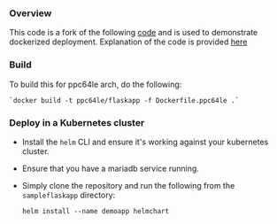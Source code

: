 
### Overview
 This code is a fork of the following [code](https://github.com/jay3dec/PythonFlaskMySQLApp---Part-1) and is used to demonstrate dockerized deployment.
 Explanation of the code is provided [here](http://code.tutsplus.com/tutorials/creating-a-web-app-from-scratch-using-python-flask-and-mysql--cms-22972)

### Build

To build this for ppc64le arch, do the following:

    `docker build -t ppc64le/flaskapp -f Dockerfile.ppc64le .`
     
### Deploy in a Kubernetes cluster

 - Install the `helm` CLI and ensure it's working against your kubernetes cluster. 
 - Ensure that you have a mariadb service running.
 - Simply clone the repository and run the following from the `sampleflaskapp` directory:

    `helm install --name demoapp helmchart`
